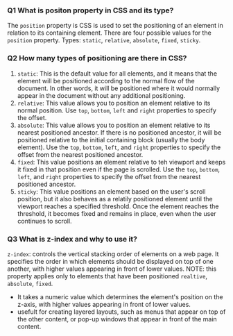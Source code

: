 ### Q1 What is positon property in CSS and its type?
The `position` property is CSS is used to set the positioning of an element in relation to its containing element. There are four possible values for the `position` property.
Types: `static`, `relative`, `absolute`, `fixed`, `sticky`.

### Q2 How many types of positioning are there in CSS?
1. `static`: This is the default value for all elements, and it means that the element will be positioned according to the normal flow of the document. In other words, it will be positioned where it would normally appear in the document without any additional positioning.
2. `relative`: This value allows you to position an element relative to its normal position. Use `top`, `bottom`, `left` and `right` properties to specify the offset.
3. `absolute`: This value allows you to position an element relative to its nearest positioned ancestor. If there is no positioned ancestor, it will be positioned relative to the initial containing block (usually the body element). Use the `top`, `bottom`, `left`, and `right` properties to specify the offset from the nearest positioned ancestor.
4. `fixed`: This value positions an element relative to teh viewport and keeps it fixed in that position even if the page is scrolled. Use the `top`, `bottom`, `left`, and `right` properties to specify the offset from the nearest positioned ancestor.
5. `sticky`: This value positions an element based on the user's scroll position, but it also behaves as a relatily positioned element until the viewport reaches a specified threshold. Once the element reaches the threshold, it becomes fixed and remains in place, even when the user continues to scroll.

### Q3 What is z-index and why to use it?
`z-index`: controls the vertical stacking order of elements on a web page. It specifies the order in which elements should be displayed on top of one another, with higher values appearing in front of lower values.
NOTE: this property applies only to elements that have been positioned `realtive`, `absolute`, `fixed`.
- It takes a numeric value which determines the element's position on the z-axis, with higher values appearing in front of lower values. 
- usefult for creating layered layouts, such as menus that appear on top of the other content, or pop-up windows that appear in front of the main content.
